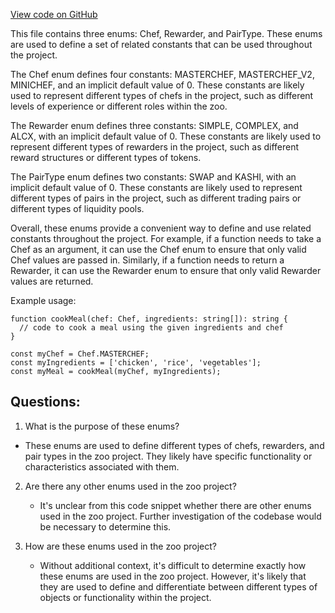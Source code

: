 [View code on GitHub](zoo-labs/zoo/blob/master/core/src/features/onsen/enum.ts)

This file contains three enums: Chef, Rewarder, and PairType. These enums are used to define a set of related constants that can be used throughout the project. 

The Chef enum defines four constants: MASTERCHEF, MASTERCHEF_V2, MINICHEF, and an implicit default value of 0. These constants are likely used to represent different types of chefs in the project, such as different levels of experience or different roles within the zoo.

The Rewarder enum defines three constants: SIMPLE, COMPLEX, and ALCX, with an implicit default value of 0. These constants are likely used to represent different types of rewarders in the project, such as different reward structures or different types of tokens.

The PairType enum defines two constants: SWAP and KASHI, with an implicit default value of 0. These constants are likely used to represent different types of pairs in the project, such as different trading pairs or different types of liquidity pools.

Overall, these enums provide a convenient way to define and use related constants throughout the project. For example, if a function needs to take a Chef as an argument, it can use the Chef enum to ensure that only valid Chef values are passed in. Similarly, if a function needs to return a Rewarder, it can use the Rewarder enum to ensure that only valid Rewarder values are returned. 

Example usage:

```
function cookMeal(chef: Chef, ingredients: string[]): string {
  // code to cook a meal using the given ingredients and chef
}

const myChef = Chef.MASTERCHEF;
const myIngredients = ['chicken', 'rice', 'vegetables'];
const myMeal = cookMeal(myChef, myIngredients);
```
## Questions: 
 1. What is the purpose of these enums?
   - These enums are used to define different types of chefs, rewarders, and pair types in the zoo project. They likely have specific functionality or characteristics associated with them.

2. Are there any other enums used in the zoo project?
   - It's unclear from this code snippet whether there are other enums used in the zoo project. Further investigation of the codebase would be necessary to determine this.

3. How are these enums used in the zoo project?
   - Without additional context, it's difficult to determine exactly how these enums are used in the zoo project. However, it's likely that they are used to define and differentiate between different types of objects or functionality within the project.